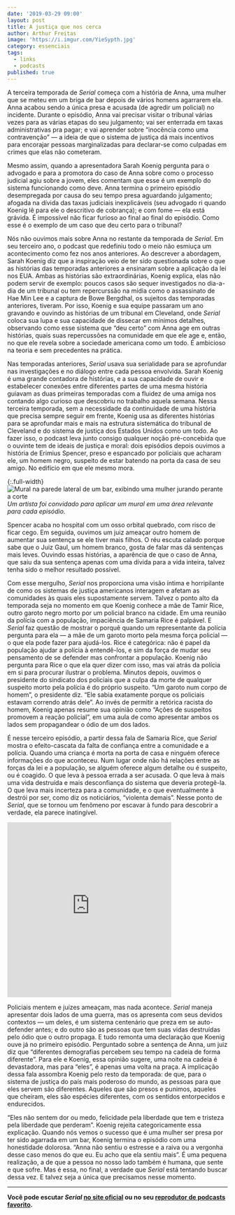 ```yaml
---
date: '2019-03-29 09:00'
layout: post
title: A justiça que nos cerca
author: Arthur Freitas
image: 'https://i.imgur.com/YieSypth.jpg'
category: essenciais
tags:
  - links
  - podcasts
published: true
---
```


A terceira temporada de _Serial_ começa com a história de Anna, uma mulher que se meteu em um briga de bar depois de vários homens agarrarem ela. Anna acabou sendo a única presa e acusada (de agredir um policial) no incidente. Durante o episódio, Anna vai precisar visitar o tribunal várias vezes para as várias etapas do seu julgamento; vai ser enterrada em taxas administrativas pra pagar; e vai aprender sobre “inocência como uma contravenção” — a ideia de que o sistema de justiça dá mais incentivos para encorajar pessoas marginalizadas para declarar-se como culpadas em crimes que elas não cometeram.

Mesmo assim, quando a apresentadora Sarah Koenig pergunta para o advogado e para a promotora do caso de Anna sobre como o processo judicial agiu sobre a jovem, eles comentam que esse é um exemplo do sistema funcionando como deve. Anna termina o primeiro episódio desempregada por causa do seu tempo presa aguardando julgamento; afogada na dívida das taxas judiciais inexplicáveis (seu advogado ri quando Koenig lê para ele o descritivo de cobrança); e com fome — ela está grávida. É impossível não ficar furioso ao final ao final do episódio. Como esse é o exemplo de um caso que deu certo para o tribunal?

Nós não ouvimos mais sobre Anna no restante da temporada de _Serial_. Em seu terceiro ano, o podcast que redefiniu todo o meio não esmiuça um acontecimento como fez nos anos anteriores. Ao descrever a abordagem, Sarah Koenig diz que a inspiração veio de ter sido questionada sobre o que as histórias das temporadas anteriores a ensinaram sobre a aplicação da lei nos EUA. Ambas as histórias são extraordinárias, Koenig explica, elas não podem servir de exemplo: poucos casos são sequer investigados no dia-a-dia de um tribunal ou tem repercurssão na mídia como o assassinato de Hae Min Lee e a captura de Bowe Bergdhal, os sujeitos das temporadas anteriores, tiveram. Por isso, Koenig e sua equipe passaram um ano gravando e ouvindo as histórias de um tribunal em Cleveland, onde _Serial_ coloca sua lupa e sua capacidade de dissecar em mínimos detalhes, observando como esse sistema que “deu certo” com Anna age em outras histórias, quais suas repercussões na comunidade em que ele age e, então, no que ele revela sobre a sociedade americana como um todo. É ambicioso na teoria e sem precedentes na prática.

Nas temporadas anteriores, _Serial_ usava sua serialidade para se aprofundar nas investigações e no diálogo entre cada pessoa envolvida. Sarah Koenig é uma grande contadora de histórias, e a sua capacidade de ouvir e estabelecer conexões entre diferentes partes de uma mesma história guiavam as duas primeiras temporadas com a fluidez de uma amiga nos contando algo curioso que descobriu no trabalho aquela semana. Nessa terceira temporada, sem a necessidade da continuidade de uma história que precisa sempre seguir em frente, Koenig usa as diferentes histórias para se aprofundar mais e mais na estrutura sistemática do tribunal de Cleveland e do sistema de justiça dos Estados Unidos como um todo. Ao fazer isso, o podcast leva junto consigo qualquer noção pré-concebida que o ouvinte tem de ideais de justiça e moral: dois episódios depois ouvimos a história de Erimius Spencer, preso e espancado por policiais que acharam ele, um homem negro, suspeito de estar batendo na porta da casa de seu amigo. No edifício em que ele mesmo mora.

{:.full-width}
![Mural na parede lateral de um bar, exibindo uma mulher jurando perante a corte](https://i.imgur.com/oLZCCNAh.jpg)
_Um artista foi convidado para aplicar um mural em uma área relevante para cada episódio._


Spencer acaba no hospital com um osso orbital quebrado, com risco de ficar cego. Em seguida, ouvimos um juiz ameaçar outro homem de aumentar sua sentença se ele tiver mais filhos. O réu escuta calado porque sabe que o Juiz Gaul, um homem branco, gosta de falar mas dá sentenças mais leves. Ouvindo essas histórias, a aparência de que o caso de Anna, que saiu da sua sentença apenas com uma dívida para a vida inteira, talvez tenha sido o melhor resultado possível.

Com esse mergulho, _Serial_ nos proporciona uma visão íntima e horripilante de como os sistemas de justiça americanos interagem e afetam as comunidades às quais eles supostamente servem. Talvez o ponto alto da temporada seja no momento em que Koenig conhece a mãe de Tamir Rice, outro garoto negro morto por um policial branco na cidade. Em uma reunião da polícia com a população, impaciência de Samaria Rice é palpável. E _Serial_ faz questão de mostrar o porquê quando um representante da polícia pergunta para ela — a mãe de um garoto morto pela mesma força policial — o que ela pode fazer para ajudá-los. Rice é categórica: não é papel da população ajudar a polícia à entendê-los, e sim da força de mudar seu pensamento de se defender mas confrontar a população. Koenig não pergunta para Rice o que ela quer dizer com isso, mas vai atrás da polícia em si para procurar ilustrar o problema. Minutos depois, ouvimos o presidente do sindicato dos policiais que a culpa da morte de qualquer suspeito morto pela polícia é do próprio suspeito. “Um garoto num corpo de homem”, o presidente diz. “Ele sabia exatamente porque os policiais estavam correndo atrás dele”. Ao invés de permitir a retórica racista do homem, Koenig apenas resume sua opinião como “Ações de suspeitos promovem a reação policial”, em uma aula de como apresentar ambos os lados sem propagandear o ódio de um dos lados.

É nesse terceiro episódio, a partir dessa fala de Samaria Rice, que _Serial_ mostra o efeito-cascata da falta de confiança entre a comunidade e a polícia. Quando uma criança é morta na porta de casa e ninguém oferece informações do que aconteceu. Num lugar onde não há relações entre as forças da lei e a população, se alguém oferece algum detalhe ou é suspeito, ou é coagido. O que leva à pessoa errada a ser acusada. O que leva à mais uma vida destruída e mais desconfiança do sistema que deveria protegê-la. O que leva mais incerteza para a comunidade, e o que eventualmente à destrói por ser, como diz os noticiários, “violenta demais”. Nesse ponto  de _Serial_, que se tornou um fenômeno por escavar à fundo para descobrir a verdade, ela parece inatingível.

<iframe src="https://serialpodcast.org/embed/250" width="375" height="400" frameborder="0" webkitallowfullscreen mozallowfullscreen allowfullscreen></iframe>

Policiais mentem e juízes ameaçam, mas nada acontece. _Serial_ maneja apresentar dois lados de uma guerra, mas os apresenta com seus devidos contextos — um deles, é um sistema centenário que preza em se auto-defender antes; e do outro são as pessoas que tem suas vidas destruídas pelo ódio que o outro propaga. E tudo remonta uma declaração que Koenig ouve já no primeiro episódio. Perguntado sobre a sentença de Anna, um juiz diz que “diferentes demografias percebem seu tempo na cadeia de forma diferente”. Para ele e Koenig, essa opinião sugere, uma noite na cadeia é devastadora, mas para “eles”, é apenas uma volta na praça. A implicação dessa fala assombra Koenig pelo resto da temporada: de que, para o sistema de justiça do país mais poderoso do mundo, as pessoas para que eles servem são diferentes. Aqueles que são presos e punimos, aqueles que cheiram, eles são espécies diferentes, com os sentidos entorpecidos e endurecidos.

“Eles não sentem dor ou medo, felicidade pela liberdade que tem e tristeza pela liberdade que perderam”. Koenig rejeita categoricamente essa explicação. Quando nós vemos o sucesso que é uma mulher ser presa por ter sido agarrada em um bar, Koenig termina o episódio com uma honestidade dolorosa. “Anna não sentiu o estresse e a raiva ou a vergonha desse caso menos do que eu. Eu acho que ela sentiu mais”. É uma pequena realização, a de que a pessoa no nosso lado também é humana, que sente e que sofre. Mas é essa, no final, a verdade que _Serial_ está tentando buscar dessa vez. E talvez seja a única que precisamos nesse momento.

---

**Você pode escutar _Serial_ [no site oficial](https://serialpodcast.org/) ou no seu [reprodutor de podcasts favorito](http://pca.st/serial).**

